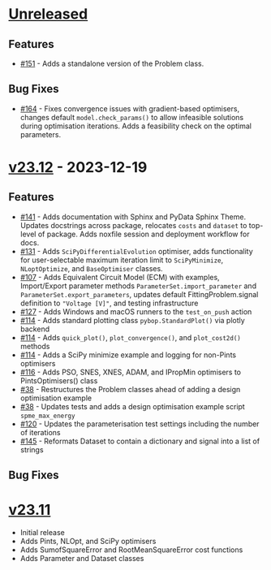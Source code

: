 # [Unreleased](https://github.com/pybop-team/PyBOP)

## Features

- [#151](https://github.com/pybop-team/PyBOP/issues/151) - Adds a standalone version of the Problem class.

## Bug Fixes

- [#164](https://github.com/pybop-team/PyBOP/issues/164) - Fixes convergence issues with gradient-based optimisers, changes default `model.check_params()` to allow infeasible solutions during optimisation iterations. Adds a feasibility check on the optimal parameters.

# [v23.12](https://github.com/pybop-team/PyBOP/tree/v23.12) - 2023-12-19
## Features

- [#141](https://github.com/pybop-team/PyBOP/pull/141) - Adds documentation with Sphinx and PyData Sphinx Theme. Updates docstrings across package, relocates `costs` and `dataset` to top-level of package. Adds noxfile session and deployment workflow for docs.
- [#131](https://github.com/pybop-team/PyBOP/issues/131) - Adds `SciPyDifferentialEvolution` optimiser, adds functionality for user-selectable maximum iteration limit to `SciPyMinimize`, `NLoptOptimize`, and `BaseOptimiser` classes.
- [#107](https://github.com/pybop-team/PyBOP/issues/107) - Adds Equivalent Circuit Model (ECM) with examples, Import/Export parameter methods `ParameterSet.import_parameter` and `ParameterSet.export_parameters`, updates default FittingProblem.signal definition to `"Voltage [V]"`, and testing infrastructure
- [#127](https://github.com/pybop-team/PyBOP/issues/127) - Adds Windows and macOS runners to the `test_on_push` action
- [#114](https://github.com/pybop-team/PyBOP/issues/114) - Adds standard plotting class `pybop.StandardPlot()` via plotly backend
- [#114](https://github.com/pybop-team/PyBOP/issues/114) - Adds `quick_plot()`, `plot_convergence()`, and `plot_cost2d()` methods
- [#114](https://github.com/pybop-team/PyBOP/issues/114) - Adds a SciPy minimize example and logging for non-Pints optimisers
- [#116](https://github.com/pybop-team/PyBOP/issues/116) - Adds PSO, SNES, XNES, ADAM, and IPropMin optimisers to PintsOptimisers() class
- [#38](https://github.com/pybop-team/PyBOP/issues/38) - Restructures the Problem classes ahead of adding a design optimisation example
- [#38](https://github.com/pybop-team/PyBOP/issues/38) - Updates tests and adds a design optimisation example script `spme_max_energy`
- [#120](https://github.com/pybop-team/PyBOP/issues/120) - Updates the parameterisation test settings including the number of iterations
- [#145](https://github.com/pybop-team/PyBOP/issues/145) - Reformats Dataset to contain a dictionary and signal into a list of strings

## Bug Fixes

# [v23.11](https://github.com/pybop-team/PyBOP/releases/tag/v23.11)
- Initial release
- Adds Pints, NLOpt, and SciPy optimisers
- Adds SumofSquareError and RootMeanSquareError cost functions
- Adds Parameter and Dataset classes
